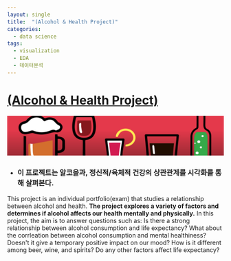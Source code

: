 ```yaml
---
layout: single
title:  "(Alcohol & Health Project)"
categories:
  - data science
tags:
  - visualization
  - EDA
  - 데이터분석
---
```


# [ (Alcohol & Health Project)](https://sooeun67.github.io/Alcohol/Home.html)

![alcohol-main](../images/2019-05-09-alcohol-health-project/alcohol-main-9710852.png)

- ### 이 프로젝트는 알코올과, 정신적/육체적 건강의 상관관계를 시각화를 통해 살펴본다.

This project is an individual portfolio(exam) that studies a relationship between alcohol and health. 
**The project explores a variety of factors and determines if alcohol affects our health mentally and physically.**
In this project, the aim is to answer questions such as: Is there a strong relationship between alcohol consumption and life expectancy? What about the corrleation between alcohol consumption and mental healthiness? Doesn't it give a temporary positive impact on our mood?
How is it different among beer, wine, and spirits? Do any other factors affect life expectancy?

